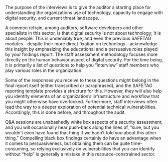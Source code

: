 The purpose of the interviews is to give the auditor a starting place for understanding the organizations use of technology, capacity to engage with digital security, and current threat landscape.

A common refrain, among auditors, software developers and other specialists in this sector, is that digital security is not about technology; it is about people. This is undeniably true, and even the previous SAFETAG modules—despite their more direct fixation on technology—acknowledge this insight by emphasizing the educational and a persuasive roles played by your findings report. The staff assessment methodology focuses more directly on the human behavior aspect of digital security. For the time being, it is primarily a list of questions to help you “interview” staff members who play various roles in the organization.

Some of the responses you receive to these questions might belong in the final report itself (either transcribed or paraphrased), and the SAFETAG reporting template provides a structure for this. However, they will also help you identify elements of an organization’s infrastructure and workflow that you might otherwise have overlooked. Furthermore, staff interviews often lead the way to a deeper exploration of potential technical vulnerabilities. Accordingly, this is done before, and throughout the audit.

Q&A sessions are unabashedly white box aspects of a security assessment, and you will occasionally hear push-back along the lines of, “sure, but you wouldn’t even have found that thing if we hadn’t told you about this other thing.” Compelling black box findings certainly do have an advantage when it comes to persuasiveness, but obtaining them can be quite time-consuming, so relying exclusively on vulnerabilities that you can identify without “help” is generally a mistake in this resource-constrained sector.
